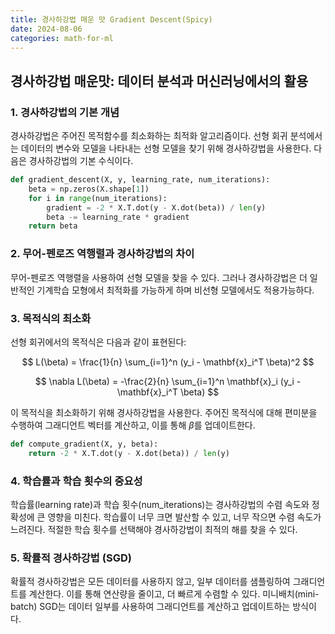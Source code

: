 ```yaml
---
title: 경사하강법 매운 맛 Gradient Descent(Spicy)
date: 2024-08-06
categories: math-for-ml
---
```


## 경사하강법 매운맛: 데이터 분석과 머신러닝에서의 활용

### 1. 경사하강법의 기본 개념

경사하강법은 주어진 목적함수를 최소화하는 최적화 알고리즘이다. 선형 회귀 분석에서는 데이터의 변수와 모델을 나타내는 선형 모델을 찾기 위해 경사하강법을 사용한다. 다음은 경사하강법의 기본 수식이다.

```python
def gradient_descent(X, y, learning_rate, num_iterations):
    beta = np.zeros(X.shape[1])
    for i in range(num_iterations):
        gradient = -2 * X.T.dot(y - X.dot(beta)) / len(y)
        beta -= learning_rate * gradient
    return beta
```

### 2. 무어-펜로즈 역행렬과 경사하강법의 차이

무어-펜로즈 역행렬을 사용하여 선형 모델을 찾을 수 있다. 그러나 경사하강법은 더 일반적인 기계학습 모형에서 최적화를 가능하게 하며 비선형 모델에서도 적용가능하다.

### 3. 목적식의 최소화

선형 회귀에서의 목적식은 다음과 같이 표현된다:

$$
L(\beta) = \frac{1}{n} \sum_{i=1}^n (y_i - \mathbf{x}_i^T \beta)^2
$$

$$
\nabla L(\beta) = -\frac{2}{n} \sum_{i=1}^n \mathbf{x}_i (y_i - \mathbf{x}_i^T \beta)
$$

이 목적식을 최소화하기 위해 경사하강법을 사용한다. 주어진 목적식에 대해 편미분을 수행하여 그래디언트 벡터를 계산하고, 이를 통해 $\beta$를 업데이트한다.

```python
def compute_gradient(X, y, beta):
    return -2 * X.T.dot(y - X.dot(beta)) / len(y)
```

### 4. 학습률과 학습 횟수의 중요성

학습률(learning rate)과 학습 횟수(num_iterations)는 경사하강법의 수렴 속도와 정확성에 큰 영향을 미친다. 학습률이 너무 크면 발산할 수 있고, 너무 작으면 수렴 속도가 느려진다. 적절한 학습 횟수를 선택해야 경사하강법이 최적의 해를 찾을 수 있다.

### 5. 확률적 경사하강법 (SGD)

확률적 경사하강법은 모든 데이터를 사용하지 않고, 일부 데이터를 샘플링하여 그래디언트를 계산한다. 이를 통해 연산량을 줄이고, 더 빠르게 수렴할 수 있다. 미니배치(mini-batch) SGD는 데이터 일부를 사용하여 그래디언트를 계산하고 업데이트하는 방식이다.
